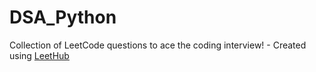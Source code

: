 # DSA_Python
Collection of LeetCode questions to ace the coding interview! - Created using [LeetHub](https://github.com/QasimWani/LeetHub)
